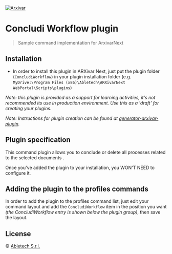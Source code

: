 [![Arxivar](http://portal.arxivar.it/download/resources/loghi/Logo-ARXivar_orizzontale-nero.png)](http://www.arxivar.it/)

# Concludi Workflow plugin

> Sample command implementation for ArxivarNext 

## Installation

* In order to install this plugin in ARXivar Next, just put the plugin folder (`ConcludiWorkflow`) in your plugin installation folder (e.g. `MyDrive:\Program Files (x86)\Abletech\ARXivarNext WebPortal\Scripts\plugins`)

_Note: this plugin is provided as a support for learning activities, it's not recommended its use in production environment. Use this as a 'draft' for creating your plugins._

_Note: Instructions for plugin creation can be found at [generator-arxivar-plugin](https://github.com/Arxivar/PluginGenerator/blob/master/README.md)._

## Plugin specification

This command plugin allows you to conclude or delete all processes related to the selected documents .

Once you've added the plugin to your installation, you WON'T NEED to configure it.



## Adding the plugin to the profiles commands

In order to add the plugin to the profiles command list, just edit your command layout and add the `ConcludiWorkflow` item in the position you want 
_(the ConcludiWorkflow entry is shown below the plugin group)_, then save the layout.

## License

 © [Abletech S.r.l.](http://www.arxivar.it/)


